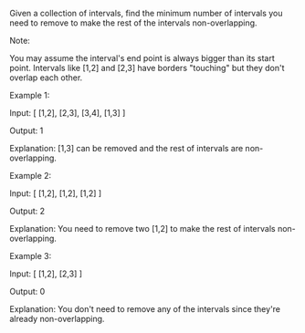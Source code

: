 
Given a collection of intervals, find the minimum number of intervals you need to remove to make the rest of the intervals non-overlapping.


Note:

You may assume the interval's end point is always bigger than its start point.
Intervals like [1,2] and [2,3] have borders "touching" but they don't overlap each other.



Example 1:

Input: [ [1,2], [2,3], [3,4], [1,3] ]

Output: 1

Explanation: [1,3] can be removed and the rest of intervals are non-overlapping.



Example 2:

Input: [ [1,2], [1,2], [1,2] ]

Output: 2

Explanation: You need to remove two [1,2] to make the rest of intervals non-overlapping.



Example 3:

Input: [ [1,2], [2,3] ]

Output: 0

Explanation: You don't need to remove any of the intervals since they're already non-overlapping.

